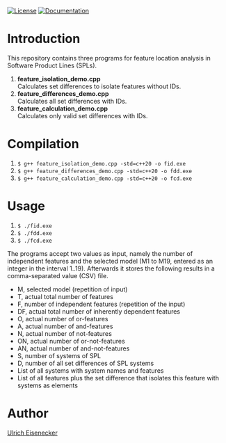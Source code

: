 [![License](https://img.shields.io/badge/License-Apache_2.0-blue.svg)](https://opensource.org/licenses/Apache-2.0)
[![Documentation](https://img.shields.io/badge/Documentation-Doxygen-blue.svg)](https://softvis-research.github.io/features/)

# Introduction

This repository contains three programs for feature location analysis in Software Product Lines (SPLs).
1. **feature_isolation_demo.cpp**<br/>
Calculates set differences to isolate features without IDs.
2. **feature_differences_demo.cpp**<br/>
Calculates all set differences with IDs.
3. **feature_calculation_demo.cpp**<br/>
Calculates only valid set differences with IDs.

# Compilation
1. `$ g++ feature_isolation_demo.cpp -std=c++20 -o fid.exe`
2. `$ g++ feature_differences_demo.cpp -std=c++20 -o fdd.exe`
2. `$ g++ feature_calculation_demo.cpp -std=c++20 -o fcd.exe`

# Usage
1. `$ ./fid.exe`
2. `$ ./fdd.exe`
2. `$ ./fcd.exe`

The programs accept two values as input, namely the number of independent features and the selected model (M1 to M19, entered as an integer in the interval 1..19). Afterwards it stores the following results in a comma-separated value (CSV) file.

- M, selected model (repetition of input)
- T, actual total number of features
- F, number of independent features (repetition of the input)
- DF, actual total number of inherently dependent features
- O, actual number of or-features
- A, actual number of and-features
- N, actual number of not-features
- ON, actual number of or-not-features
- AN, actual number of and-not-features
- S, number of systems of SPL 
- D, number of all set differences of SPL systems
- List of all systems with system names and features
- List of all features plus the set difference that isolates this feature with systems as elements

# Author
[Ulrich Eisenecker](https://www.wifa.uni-leipzig.de/personenprofil/mitarbeiter/prof-dr-ulrich-eisenecker)
